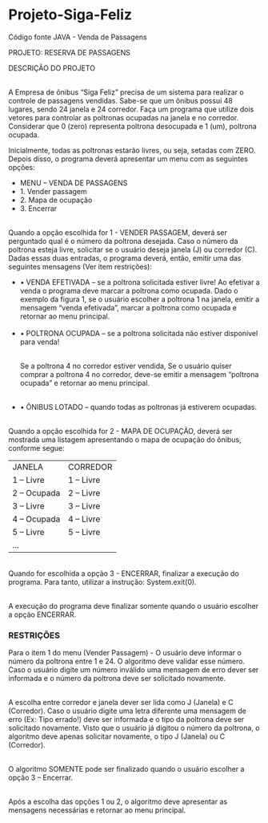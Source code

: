 

# Projeto-Siga-Feliz
Código fonte JAVA  - Venda de Passagens

PROJETO: RESERVA	DE	PASSAGENS

DESCRIÇÃO	DO	PROJETO

</br>A Empresa de ônibus “Siga Feliz” precisa de um sistema para realizar o controle de passagens
vendidas. Sabe-se que um ônibus possui 48 lugares, sendo 24 janela e 24 corredor. Faça um
programa que utilize dois vetores para controlar as poltronas ocupadas na janela e no
corredor. Considerar que 0 (zero) representa poltrona desocupada e 1 (um), poltrona
ocupada. </br>

Inicialmente, todas as poltronas estarão livres, ou seja, setadas com ZERO. Depois disso, o
programa deverá apresentar um menu com as seguintes opções:</br>

<ul>
<li>MENU – VENDA DE PASSAGENS</li>
<li>1. Vender passagem</li>
<li>2. Mapa de ocupação</li>
<li>3. Encerrar</li>
</ul>

</br>Quando a opção escolhida for 1 - VENDER PASSAGEM, deverá ser perguntado qual é o
número da poltrona desejada. Caso o número da poltrona esteja livre, solicitar se o usuário
deseja janela (J) ou corredor (C). Dadas essas duas entradas, o programa deverá, então,
emitir uma das seguintes mensagens (Ver item restrições):</br>

<ul>
<li>• VENDA EFETIVADA – se a poltrona solicitada estiver livre! Ao efetivar a venda o
programa deve marcar a poltrona como ocupada. Dado o exemplo da figura 1, se o
usuário escolher a poltrona 1 na janela, emitir a mensagem “venda efetivada”, marcar
a poltrona como ocupada e retornar ao menu principal.</li>
</br>
<li>• POLTRONA OCUPADA – se a poltrona solicitada não estiver disponível para venda!</li>

</br>Se a poltrona 4 no corredor estiver vendida, Se o usuário quiser comprar a poltrona 4 no corredor,
deve-se emitir a mensagem “poltrona ocupada” e retornar ao menu principal.</br>
</br>
<li>• ÔNIBUS LOTADO – quando todas as poltronas já estiverem ocupadas.</li>
</ul>

</br>Quando a opção escolhida for 2 - MAPA DE OCUPAÇÃO, deverá ser mostrada uma
listagem apresentando o mapa de ocupação do ônibus, conforme segue:

<table>
<tr>
  <td>JANELA</td><td>CORREDOR</td>
</tr>  
<tr>
  <td>1 – Livre</td><td>1 – Livre</td>
</tr>
<tr>
  <td>2 – Ocupada</td><td>2 – Livre</td>
</tr>
<tr>
  <td>3 – Livre</td><td>3 – Livre</td>
</tr>
<tr>
  <td>4 – Ocupada</td><td>4 – Livre</td>
</tr><tr>
  <td>5 – Livre</td><td>5 – Livre</td>
</tr>
<tr>
  <td> ...</td>
</tr>
</table>

</br>Quando for escolhida a opção 3 - ENCERRAR, finalizar a execução do programa. Para
tanto, utilizar a instrução: System.exit(0).

</br>A execução do programa deve finalizar somente quando o usuário escolher a opção ENCERRAR.

<h3>RESTRIÇÕES</h3>
Para o item 1 do menu (Vender Passagem) - O usuário deve informar o número da
poltrona entre 1 e 24. O algoritmo deve validar esse número. Caso o usuário digite um
número inválido uma mensagem de erro dever ser informada e o número da poltrona deve
ser solicitado novamente.

</br>A escolha entre corredor e janela dever ser lida como J (Janela) e C (Corredor). Caso o
usuário digite uma letra diferente uma mensagem de erro (Ex: Tipo errado!) deve ser
informada e o tipo da poltrona deve ser solicitado novamente. Visto que o usuário já digitou
o número da poltrona, o algoritmo deve apenas solicitar novamente, o tipo J (Janela) ou C
(Corredor).

</br>O algoritmo SOMENTE pode ser finalizado quando o usuário escolher a opção 3 – Encerrar.

</br>Após a escolha das opções 1 ou 2, o algoritmo deve apresentar as mensagens necessárias e
retornar ao menu principal.
